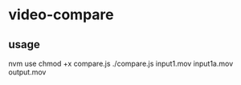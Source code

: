 # video-compare
## usage
nvm use
chmod +x compare.js
./compare.js input1.mov input1a.mov output.mov
##

